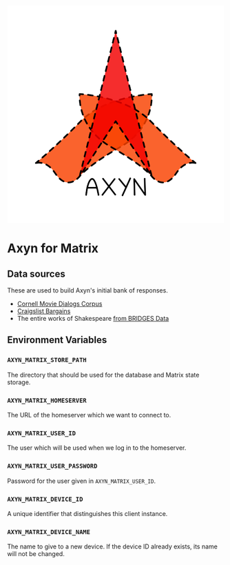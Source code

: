 <p align="center">
  <img
    src="axyn_matrix/images/axyn.png"
    alt="Axyn logo"
  />
</p>

# Axyn for Matrix

## Data sources

These are used to build Axyn's initial bank of responses.

- [Cornell Movie Dialogs Corpus](https://www.cs.cornell.edu/~cristian/Cornell_Movie-Dialogs_Corpus.html)
- [Craigslist Bargains](https://worksheets.codalab.org/worksheets/0x453913e76b65495d8b9730d41c7e0a0c/)
- The entire works of Shakespeare
  [from BRIDGES Data](https://bridgesdata.herokuapp.com/api/datasets/shakespeare)

## Environment Variables

### `AXYN_MATRIX_STORE_PATH`

The directory that should be used for the database and Matrix state storage.

### `AXYN_MATRIX_HOMESERVER`

The URL of the homeserver which we want to connect to.

### `AXYN_MATRIX_USER_ID`

The user which will be used when we log in to the homeserver.

### `AXYN_MATRIX_USER_PASSWORD`

Password for the user given in `AXYN_MATRIX_USER_ID`.

### `AXYN_MATRIX_DEVICE_ID`

A unique identifier that distinguishes this client instance.

### `AXYN_MATRIX_DEVICE_NAME`

The name to give to a new device. If the device ID already exists, its name
will not be changed.
